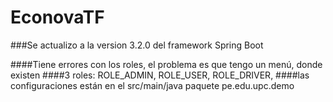 # EconovaTF

###Se actualizo a la version 3.2.0 del framework Spring Boot

####Tiene errores con los roles, el problema es que tengo un menú, donde existen
####3 roles: ROLE_ADMIN, ROLE_USER, ROLE_DRIVER,
####las configuraciones están en el src/main/java paquete pe.edu.upc.demo

